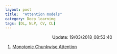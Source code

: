 ```yaml
---
layout: post
title:  "Attention models"
category: Deep learning
tags: [DL, NLP, CV, CL]
---
```






<center> Update: 19/03/2018_08:53:40</center>

  	
1. [ Monotonic Chunkwise Attention](https://rawgit.com/elbayadm/PaperNotes/master/notes/attention/2017-Monotonic-Chunkwise-Attention.html)
